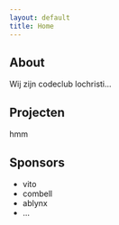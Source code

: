 ```yaml
---
layout: default
title: Home
---
```


## About
Wij zijn codeclub lochristi... 


## Projecten
hmm

## Sponsors

- vito
- combell
- ablynx
- ...

